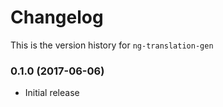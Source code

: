 # Changelog
This is the version history for `ng-translation-gen`

### 0.1.0 (2017-06-06)
- Initial release
